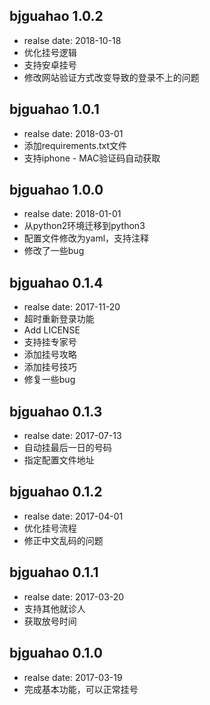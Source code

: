 ## bjguahao 1.0.2
* realse date: 2018-10-18
* 优化挂号逻辑
* 支持安卓挂号
* 修改网站验证方式改变导致的登录不上的问题


## bjguahao 1.0.1
* realse date: 2018-03-01
* 添加requirements.txt文件
* 支持iphone - MAC验证码自动获取

## bjguahao 1.0.0
* realse date: 2018-01-01
* 从python2环境迁移到python3
* 配置文件修改为yaml，支持注释
* 修改了一些bug

## bjguahao 0.1.4
* realse date: 2017-11-20
* 超时重新登录功能
* Add LICENSE
* 支持挂专家号
* 添加挂号攻略
* 添加挂号技巧
* 修复一些bug

## bjguahao 0.1.3
* realse date: 2017-07-13
* 自动挂最后一日的号码
* 指定配置文件地址

## bjguahao 0.1.2
* realse date: 2017-04-01
* 优化挂号流程
* 修正中文乱码的问题

## bjguahao 0.1.1
* realse date: 2017-03-20
* 支持其他就诊人
* 获取放号时间

## bjguahao 0.1.0
* realse date: 2017-03-19
* 完成基本功能，可以正常挂号

